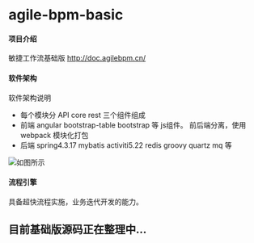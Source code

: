 # agile-bpm-basic

#### 项目介绍
敏捷工作流基础版
http://doc.agilebpm.cn/

#### 软件架构
软件架构说明
- 每个模块分 API core rest 三个组件组成
- 前端 angular bootstrap-table bootstrap 等 js组件。 前后端分离，使用webpack 模块化打包
- 后端 spring4.3.17 mybatis  activiti5.22 redis groovy quartz mq 等


![如图所示](https://gitee.com/uploads/images/2018/0525/230104_41370bb1_1861740.png "屏幕截图.png")


#### 流程引擎

具备超快流程实施，业务迭代开发的能力。


## 目前基础版源码正在整理中...